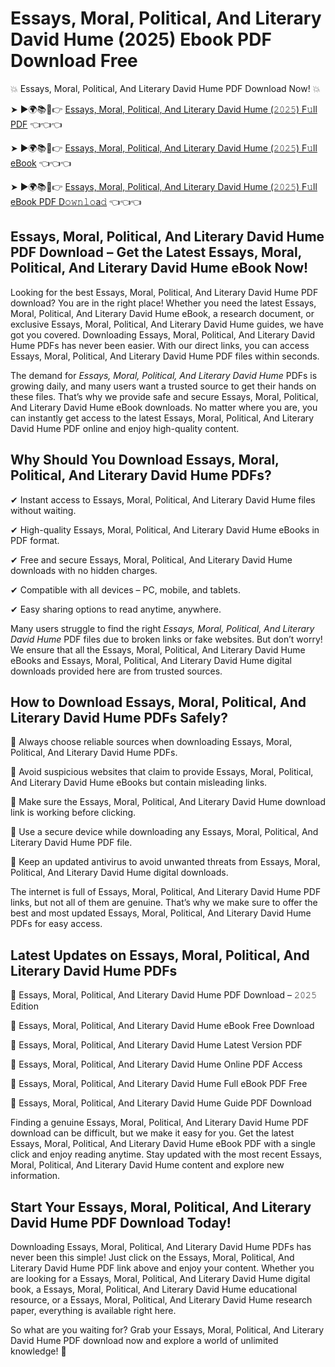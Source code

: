 # Essays, Moral, Political, And Literary David Hume (2025) Ebook PDF Download Free

💥 Essays, Moral, Political, And Literary David Hume PDF Download Now! 💥

➤ ►🌍📚📱👉 [Essays, Moral, Political, And Literary David Hume (𝟸𝟶𝟸𝟻) F𝚞ll PDF](https://getpdf.xyz/essays-moral-political-and-literary-david-hume) 👈👈👈


➤ ►🌍📚📱👉 [Essays, Moral, Political, And Literary David Hume (𝟸𝟶𝟸𝟻) F𝚞ll eBook](https://getpdf.xyz/essays-moral-political-and-literary-david-hume) 👈👈👈


➤ ►🌍📚📱👉 [Essays, Moral, Political, And Literary David Hume (𝟸𝟶𝟸𝟻) F𝚞ll eBook PDF D𝚘𝚠𝚗𝚕𝚘a𝚍](https://getpdf.xyz/essays-moral-political-and-literary-david-hume) 👈👈👈


## Essays, Moral, Political, And Literary David Hume PDF Download – Get the Latest Essays, Moral, Political, And Literary David Hume eBook Now!

Looking for the best Essays, Moral, Political, And Literary David Hume PDF download? You are in the right place! Whether you need the latest Essays, Moral, Political, And Literary David Hume eBook, a research document, or exclusive Essays, Moral, Political, And Literary David Hume guides, we have got you covered. Downloading Essays, Moral, Political, And Literary David Hume PDFs has never been easier. With our direct links, you can access Essays, Moral, Political, And Literary David Hume PDF files within seconds.

The demand for *Essays, Moral, Political, And Literary David Hume* PDFs is growing daily, and many users want a trusted source to get their hands on these files. That’s why we provide safe and secure Essays, Moral, Political, And Literary David Hume eBook downloads. No matter where you are, you can instantly get access to the latest Essays, Moral, Political, And Literary David Hume PDF online and enjoy high-quality content.

## Why Should You Download Essays, Moral, Political, And Literary David Hume PDFs?

✔ Instant access to Essays, Moral, Political, And Literary David Hume files without waiting.

✔ High-quality Essays, Moral, Political, And Literary David Hume eBooks in PDF format.

✔ Free and secure Essays, Moral, Political, And Literary David Hume downloads with no hidden charges.

✔ Compatible with all devices – PC, mobile, and tablets.

✔ Easy sharing options to read anytime, anywhere.

Many users struggle to find the right *Essays, Moral, Political, And Literary David Hume* PDF files due to broken links or fake websites. But don’t worry! We ensure that all the Essays, Moral, Political, And Literary David Hume eBooks and Essays, Moral, Political, And Literary David Hume digital downloads provided here are from trusted sources.

## How to Download Essays, Moral, Political, And Literary David Hume PDFs Safely?

📌 Always choose reliable sources when downloading Essays, Moral, Political, And Literary David Hume PDFs.

📌 Avoid suspicious websites that claim to provide Essays, Moral, Political, And Literary David Hume eBooks but contain misleading links.

📌 Make sure the Essays, Moral, Political, And Literary David Hume download link is working before clicking.

📌 Use a secure device while downloading any Essays, Moral, Political, And Literary David Hume PDF file.

📌 Keep an updated antivirus to avoid unwanted threats from Essays, Moral, Political, And Literary David Hume digital downloads.

The internet is full of Essays, Moral, Political, And Literary David Hume PDF links, but not all of them are genuine. That’s why we make sure to offer the best and most updated Essays, Moral, Political, And Literary David Hume PDFs for easy access.

## Latest Updates on Essays, Moral, Political, And Literary David Hume PDFs

🔹 Essays, Moral, Political, And Literary David Hume PDF Download – 𝟸𝟶𝟸𝟻 Edition

🔹 Essays, Moral, Political, And Literary David Hume eBook Free Download

🔹 Essays, Moral, Political, And Literary David Hume Latest Version PDF

🔹 Essays, Moral, Political, And Literary David Hume Online PDF Access

🔹 Essays, Moral, Political, And Literary David Hume Full eBook PDF Free

🔹 Essays, Moral, Political, And Literary David Hume Guide PDF Download

Finding a genuine Essays, Moral, Political, And Literary David Hume PDF download can be difficult, but we make it easy for you. Get the latest Essays, Moral, Political, And Literary David Hume eBook PDF with a single click and enjoy reading anytime. Stay updated with the most recent Essays, Moral, Political, And Literary David Hume content and explore new information.

## Start Your Essays, Moral, Political, And Literary David Hume PDF Download Today!

Downloading Essays, Moral, Political, And Literary David Hume PDFs has never been this simple! Just click on the Essays, Moral, Political, And Literary David Hume PDF link above and enjoy your content. Whether you are looking for a Essays, Moral, Political, And Literary David Hume digital book, a Essays, Moral, Political, And Literary David Hume educational resource, or a Essays, Moral, Political, And Literary David Hume research paper, everything is available right here.

So what are you waiting for? Grab your Essays, Moral, Political, And Literary David Hume PDF download now and explore a world of unlimited knowledge! 🚀